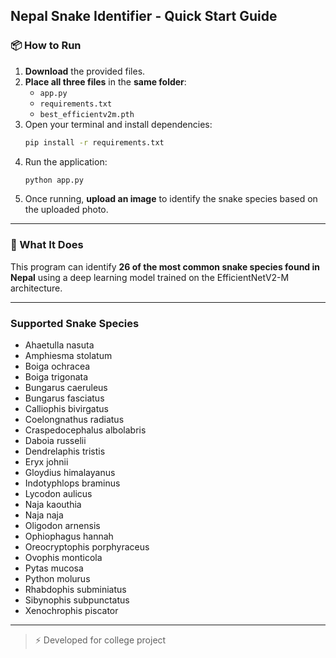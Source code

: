 ## Nepal Snake Identifier - Quick Start Guide

### 📦 How to Run

1. **Download** the provided files.
2. **Place all three files** in the **same folder**:
   - `app.py`
   - `requirements.txt`
   - `best_efficientv2m.pth`
3. Open your terminal and install dependencies:
   ```bash
   pip install -r requirements.txt
   ```
4. Run the application:
   ```bash
   python app.py
   ```
5. Once running, **upload an image** to identify the snake species based on the uploaded photo.

---

### 🧠 What It Does

This program can identify **26 of the most common snake species found in Nepal** using a deep learning model trained on the EfficientNetV2-M architecture.

---

### Supported Snake Species

- Ahaetulla nasuta  
- Amphiesma stolatum  
- Boiga ochracea  
- Boiga trigonata  
- Bungarus caeruleus  
- Bungarus fasciatus  
- Calliophis bivirgatus  
- Coelongnathus radiatus  
- Craspedocephalus albolabris  
- Daboia russelii  
- Dendrelaphis tristis  
- Eryx johnii  
- Gloydius himalayanus  
- Indotyphlops braminus  
- Lycodon aulicus  
- Naja kaouthia  
- Naja naja  
- Oligodon arnensis  
- Ophiophagus hannah  
- Oreocryptophis porphyraceus  
- Ovophis monticola  
- Pytas mucosa  
- Python molurus  
- Rhabdophis subminiatus  
- Sibynophis subpunctatus  
- Xenochrophis piscator  

---

> ⚡ Developed for college project
